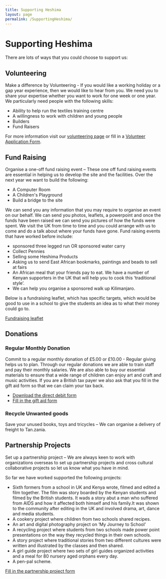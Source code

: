 ```yaml
---
title: Supporting Heshima
layout: page
permalink: /SupportingHeshima/
---
```

# Supporting Heshima

There are lots of ways that you could choose to support us:

## Volunteering

Make a difference by Volunteering - If you would like a working holiday or a gap year experience, then we would like to hear from you. We need you to share your expertise whether you want to work for one week or one year. We particularly need people with the following skills:

* Ability to help run the textiles training centre
* A willingness to work with children and young people
* Builders
* Fund Raisers

For more information visit our [volunteering page](/SupportingHeshima/Volunteering) or fill in a [Volunteer Application Form](/Forms/VolunteeringApplicationForm.html).

## Fund Raising
Organise a one-off fund raising event – These one off fund raising events are essential in helping us to develop the site and the facilities. Over the next year we want to build the following:

* A Computer Room
* A Children's Playground
* Build a bridge to the site

We can send you any information that you may require to organise an event on our behalf. We can send you photos, leaflets, a powerpoint and once the funds have been raised we can send you pictures of how the funds were spent. We visit the UK from time to time and you could arrange with us to come and do a talk about where your funds have gone. Fund raising events that have worked before include:

* sponsored three legged run OR sponsored water carry
* Collect Pennies
* Selling some Heshima Products
* Asking us to send East African bookmarks, paintings and beads to sell at fairs
* An African meal that your friends pay to eat. We have a number of Kenyan supporters in the UK that will help you to cook this ‘traditional style’.
* We can help you organise a sponsored walk up Kilimanjaro.

Below is a fundraising leaflet, which has specific targets, which would be good to use in a school to give the students an idea as to what their money could go to.

[Fundraising leaflet](/docs/Supporting%20heshima%20.doc)

## Donations

### Regular Monthly Donation

Commit to a regular monthly donation of £5.00 or £10.00 - Regular giving helps us to plan. Through our regular donations we are able to train staff and pay their monthly salaries. We are also able to buy our essential materials to ensure that a wide range of children can enjoy art and craft and music activities. If you are a British tax payer we also ask that you fill in the gift aid form so that we can claim your tax back.

* [Download the direct debit form](/docs/heshima%20direct%20debit%20form.doc)
* [Fill in the gift aid form](/gift-aid-declaration.htm)

### Recycle Unwanted goods

Save your unused books, toys and tricycles – We can organise a delivery of freight to Tan.zania.

## Partnership Projects

Set up a partnership project – We are always keen to work with organizations overseas to set up partnership projects and cross cultural collaborative projects so let us know what you have in mind.

So far we have worked supported the following projects:

* Sixth formers from a school in UK and Kenya wrote, filmed and edited a film together. The film was story boarded by the Kenyan students and filmed by the British students.  It wads a story abut a man who suffered from AIDS and how it affected both himself and his family.It was shown to the community after editing in the UK and involved drama, art, dance and media students.
* A cookery project where children from two schools shared recipes.
* An art and digital photography project on ‘My Journey to School’
* A recycling project where students from two schools made power point presentations on the way they recycled things in their own schools.
* A story project where traditional stories from two different cultures were written and illustrated by the classes and then shared.
* A girl guide project where two sets of girl guides organized activities and a meal for 80 nursery aged orphans every day.
* A pen-pal scheme.

[Fill in the partnership project form](/Forms/PartnershipProjectForm)
